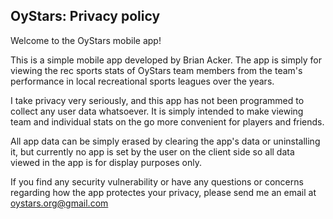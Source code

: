 ## OyStars: Privacy policy

Welcome to the OyStars mobile app!

This is a simple mobile app developed by Brian Acker. The app is simply for viewing the rec sports stats of OyStars team members from the team's performance in local recreational sports leagues over the years.

I take privacy very seriously, and this app has not been programmed to collect any user data whatsoever.
It is simply intended to make viewing team and individual stats on the go more convenient for players and friends.

All app data can be simply erased by clearing the app's data or uninstalling it, but currently no app is set by the user on the client side so all data viewed in the app is for display purposes only.

If you find any security vulnerability or have any questions or concerns regarding how the app protectes your privacy, please send me an email at oystars.org@gmail.com